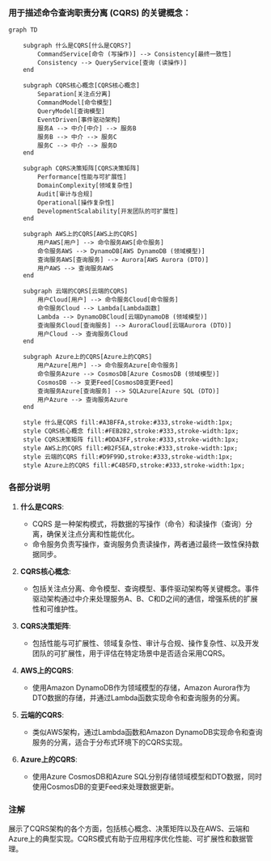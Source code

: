 ### 用于描述命令查询职责分离 (CQRS) 的关键概念：

```mermaid
graph TD

    subgraph 什么是CQRS[什么是CQRS?]
        CommandService[命令 (写操作)] --> Consistency[最终一致性]
        Consistency --> QueryService[查询 (读操作)]
    end
    
    subgraph CQRS核心概念[CQRS核心概念]
        Separation[关注点分离]
        CommandModel[命令模型]
        QueryModel[查询模型]
        EventDriven[事件驱动架构]
        服务A --> 中介[中介] --> 服务B
        服务B --> 中介 --> 服务C
        服务C --> 中介 --> 服务D
    end

    subgraph CQRS决策矩阵[CQRS决策矩阵]
        Performance[性能与可扩展性]
        DomainComplexity[领域复杂性]
        Audit[审计与合规]
        Operational[操作复杂性]
        DevelopmentScalability[开发团队的可扩展性]
    end

    subgraph AWS上的CQRS[AWS上的CQRS]
        用户AWS[用户] --> 命令服务AWS[命令服务]
        命令服务AWS --> DynamoDB[AWS DynamoDB (领域模型)]
        查询服务AWS[查询服务] --> Aurora[AWS Aurora (DTO)]
        用户AWS --> 查询服务AWS
    end

    subgraph 云端的CQRS[云端的CQRS]
        用户Cloud[用户] --> 命令服务Cloud[命令服务]
        命令服务Cloud --> Lambda[Lambda函数]
        Lambda --> DynamoDBCloud[云端DynamoDB (领域模型)]
        查询服务Cloud[查询服务] --> AuroraCloud[云端Aurora (DTO)]
        用户Cloud --> 查询服务Cloud
    end

    subgraph Azure上的CQRS[Azure上的CQRS]
        用户Azure[用户] --> 命令服务Azure[命令服务]
        命令服务Azure --> CosmosDB[Azure CosmosDB (领域模型)]
        CosmosDB --> 变更Feed[CosmosDB变更Feed]
        查询服务Azure[查询服务] --> SQLAzure[Azure SQL (DTO)]
        用户Azure --> 查询服务Azure
    end

    style 什么是CQRS fill:#A3BFFA,stroke:#333,stroke-width:1px;
    style CQRS核心概念 fill:#FEB2B2,stroke:#333,stroke-width:1px;
    style CQRS决策矩阵 fill:#DDA3FF,stroke:#333,stroke-width:1px;
    style AWS上的CQRS fill:#B2F5EA,stroke:#333,stroke-width:1px;
    style 云端的CQRS fill:#D9F99D,stroke:#333,stroke-width:1px;
    style Azure上的CQRS fill:#C4B5FD,stroke:#333,stroke-width:1px;
```

### 各部分说明

1. **什么是CQRS**:
   - CQRS 是一种架构模式，将数据的写操作（命令）和读操作（查询）分离，确保关注点分离和性能优化。
   - 命令服务负责写操作，查询服务负责读操作，两者通过最终一致性保持数据同步。

2. **CQRS核心概念**:
   - 包括关注点分离、命令模型、查询模型、事件驱动架构等关键概念。事件驱动架构通过中介来处理服务A、B、C和D之间的通信，增强系统的扩展性和可维护性。

3. **CQRS决策矩阵**:
   - 包括性能与可扩展性、领域复杂性、审计与合规、操作复杂性、以及开发团队的可扩展性，用于评估在特定场景中是否适合采用CQRS。

4. **AWS上的CQRS**:
   - 使用Amazon DynamoDB作为领域模型的存储，Amazon Aurora作为DTO数据的存储，并通过Lambda函数实现命令和查询服务的分离。

5. **云端的CQRS**:
   - 类似AWS架构，通过Lambda函数和Amazon DynamoDB实现命令和查询服务的分离，适合于分布式环境下的CQRS实现。

6. **Azure上的CQRS**:
   - 使用Azure CosmosDB和Azure SQL分别存储领域模型和DTO数据，同时使用CosmosDB的变更Feed来处理数据更新。

### 注解

展示了CQRS架构的各个方面，包括核心概念、决策矩阵以及在AWS、云端和Azure上的典型实现。CQRS模式有助于应用程序优化性能、可扩展性和数据管理。
